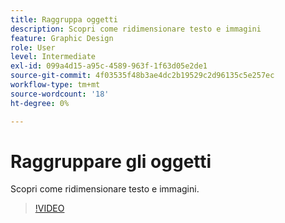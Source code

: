 ```yaml
---
title: Raggruppa oggetti
description: Scopri come ridimensionare testo e immagini
feature: Graphic Design
role: User
level: Intermediate
exl-id: 099a4d15-a95c-4589-963f-1f63d05e2de1
source-git-commit: 4f03535f48b3ae4dc2b19529c2d96135c5e257ec
workflow-type: tm+mt
source-wordcount: '18'
ht-degree: 0%

---
```


# Raggruppare gli oggetti

Scopri come ridimensionare testo e immagini.

>[!VIDEO](https://video.tv.adobe.com/v/3420212?quality=12&learn=on&hidetitle=true)
